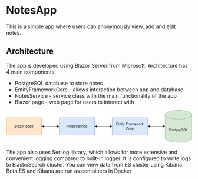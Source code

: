 # NotesApp

This is a simple app where users can anonymously view, add and edit notes.

## Architecture

The app is developed using Blazor Server from Microsoft.
Architecture has 4 main components:

- PostgreSQL database to store notes
- EntityFrameworkCore - allows interaction between app and database
- NotesService - service class with the main functionality of the app
- Blazor page - web page for users to interact with

![alt text](https://github.com/Yeetus-Christ/NotesApp/blob/1d45b264ead4def872ecedbe73165c9698393bbf/NotesApp%20Architecture.png)

The app also uses Serilog library, which allows for more extensive and convenient logging compared to built-in logger.
It is configured to write logs to ElasticSearch cluster. You can view data from ES cluster using Kibana. Both ES and Kibana are run as containers in Docker
